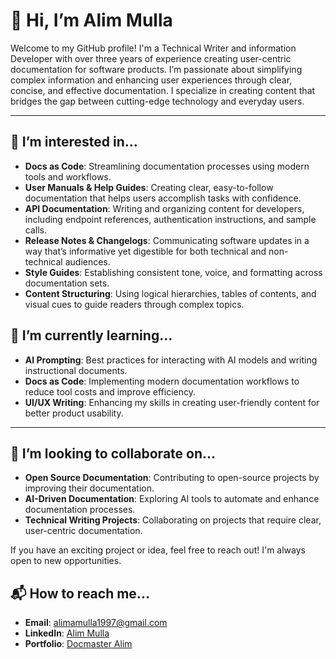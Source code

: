 # 👋 Hi, I’m Alim Mulla

Welcome to my GitHub profile! I'm a Technical Writer and information Developer with over three years of experience creating user-centric documentation for software products. I’m passionate about simplifying complex information and enhancing user experiences through clear, concise, and effective documentation. I specialize in creating content that bridges the gap between cutting-edge technology and everyday users.

---

## 👀 I’m interested in...

- **Docs as Code**: Streamlining documentation processes using modern tools and workflows.
- **User Manuals & Help Guides**: Creating clear, easy-to-follow documentation that helps users accomplish tasks with confidence.
- **API Documentation**: Writing and organizing content for developers, including endpoint references, authentication instructions, and sample calls.
- **Release Notes & Changelogs**: Communicating software updates in a way that’s informative yet digestible for both technical and non-technical audiences.
- **Style Guides**: Establishing consistent tone, voice, and formatting across documentation sets.
- **Content Structuring**: Using logical hierarchies, tables of contents, and visual cues to guide readers through complex topics.  

## 🌱 I’m currently learning...

- **AI Prompting**: Best practices for interacting with AI models and writing instructional documents.
- **Docs as Code**: Implementing modern documentation workflows to reduce tool costs and improve efficiency.
- **UI/UX Writing**: Enhancing my skills in creating user-friendly content for better product usability.

---

## 🤝 I’m looking to collaborate on...

- **Open Source Documentation**: Contributing to open-source projects by improving their documentation.
- **AI-Driven Documentation**: Exploring AI tools to automate and enhance documentation processes.
- **Technical Writing Projects**: Collaborating on projects that require clear, user-centric documentation.


If you have an exciting project or idea, feel free to reach out! I'm always open to new opportunities.

## 📬 How to reach me...

- **Email**: [alimamulla1997@gmail.com](mailto:alimamulla1997@gmail.com)
- **LinkedIn**: [Alim Mulla](https://www.linkedin.com/in/alim-mulla-b769a619b)
- **Portfolio**: [Docmaster Alim](https://github.com/alimamulla)
